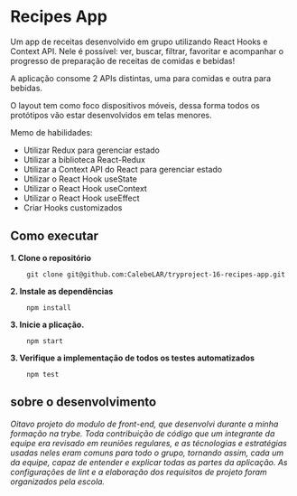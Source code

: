 # Recipes App
Um app de receitas desenvolvido em grupo utilizando React Hooks e Context API. Nele é possível: ver, buscar, filtrar, favoritar e acompanhar o progresso de preparação de receitas de comidas e bebidas!  

A aplicação consome 2 APIs distintas, uma para comidas e outra para bebidas.  

O layout tem como foco dispositivos móveis, dessa forma todos os protótipos vão estar desenvolvidos em telas menores.  

Memo de habilidades:  
  - Utilizar Redux para gerenciar estado  
  - Utilizar a biblioteca React-Redux  
  - Utilizar a Context API do React para gerenciar estado  
  - Utilizar o React Hook useState  
  - Utilizar o React Hook useContext  
  - Utilizar o React Hook useEffect  
  - Criar Hooks customizados  

## Como executar  
**1. Clone o repositório**  
```shell
    git clone git@github.com:CalebeLAR/tryproject-16-recipes-app.git 
```

**2. Instale as dependências**  
```shell
    npm install  
```

**3. Inicie a plicação.**  
```shell
    npm start 
```

**3. Verifique a implementação de todos os testes automatizados**  
```shell
    npm test  
```

## sobre o desenvolvimento
_Oitavo projeto do modulo de front-end, que desenvolvi durante a minha formação na trybe. Toda contribuição de código que um integrante da equipe era revisado em reuniões regulares, e as técnologias e estratégias usadas neles eram comuns para todo o grupo, tornando assim, cada um da equipe, capaz de entender e explicar todas as partes da aplicação. As configurações de lint e a elaboração dos requisitos de projeto foram organizados pela escola._